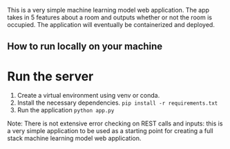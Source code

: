 This is a very simple machine learning model web application. The app takes in 5 features about a room and outputs whether or not the room is occupied. The application will eventually be containerized and deployed.

## How to run locally on your machine
# Run the server
1. Create a virtual environment using venv or conda.
2. Install the necessary dependencies.
`pip install -r requirements.txt`
3. Run the application
`python app.py`

Note: There is not extensive error checking on REST calls and inputs: this is a very simple application to be used as a starting point for creating a full stack machine learning model web application. 
